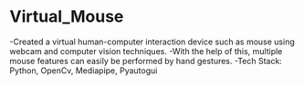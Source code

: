 # Virtual_Mouse

-Created a virtual human-computer interaction device such as mouse using webcam and computer vision techniques.
-With the help of this, multiple mouse features can easily be performed by hand gestures.
-Tech Stack: Python, OpenCv, Mediapipe, Pyautogui
